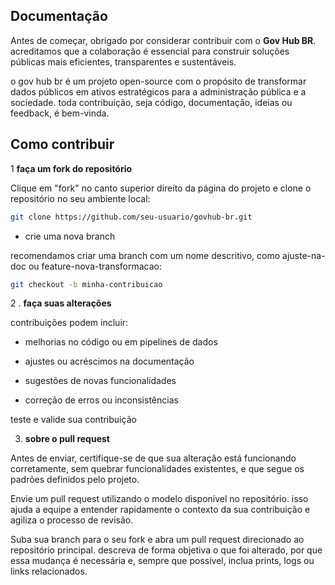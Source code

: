 ## Documentação

Antes de começar, obrigado por considerar contribuir com o **Gov Hub BR**. acreditamos que a colaboração é essencial para construir soluções públicas mais eficientes, transparentes e sustentáveis.

o gov hub br é um projeto open-source com o propósito de transformar dados públicos em ativos estratégicos para a administração pública e a sociedade. toda contribuição, seja código, documentação, ideias ou feedback, é bem-vinda.

## Como contribuir

1 **faça um fork do repositório**

Clique em "fork" no canto superior direito da página do projeto e clone o repositório no seu ambiente local:

```bash
git clone https://github.com/seu-usuario/govhub-br.git
```

- crie uma nova branch

recomendamos criar uma branch com um nome descritivo, como ajuste-na-doc ou feature-nova-transformacao:
```bash
git checkout -b minha-contribuicao
```

2 . **faça suas alterações**

contribuições podem incluir:

- melhorias no código ou em pipelines de dados

- ajustes ou acréscimos na documentação

- sugestões de novas funcionalidades

- correção de erros ou inconsistências

teste e valide sua contribuição

3. **sobre o pull request**

Antes de enviar, certifique-se de que sua alteração está funcionando corretamente, sem quebrar funcionalidades existentes, e que segue os padrões definidos pelo projeto.

Envie um pull request utilizando o modelo disponível no repositório. isso ajuda a equipe a entender rapidamente o contexto da sua contribuição e agiliza o processo de revisão.

Suba sua branch para o seu fork e abra um pull request direcionado ao repositório principal. descreva de forma objetiva o que foi alterado, por que essa mudança é necessária e, sempre que possível, inclua prints, logs ou links relacionados.
